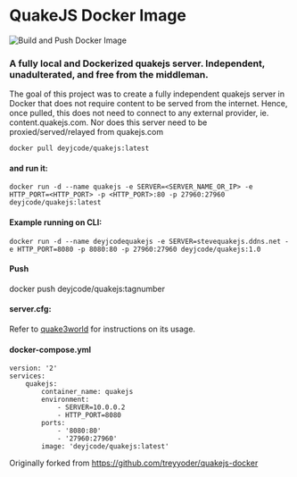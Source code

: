 # QuakeJS Docker Image
![Build and Push Docker Image](https://github.com/deyjcode/quakejs/workflows/Build%20and%20Push%20Docker%20Image/badge.svg)

### A fully local and Dockerized quakejs server. Independent, unadulterated, and free from the middleman.

The goal of this project was to create a fully independent quakejs server in Docker that does not require content to be served from the internet.
Hence, once pulled, this does not need to connect to any external provider, ie. content.quakejs.com. Nor does this server need to be proxied/served/relayed from quakejs.com

```
docker pull deyjcode/quakejs:latest
```
#### and run it:

```
docker run -d --name quakejs -e SERVER=<SERVER_NAME_OR_IP> -e HTTP_PORT=<HTTP_PORT> -p <HTTP_PORT>:80 -p 27960:27960 deyjcode/quakejs:latest
```

#### Example running on CLI:

```
docker run -d --name deyjcodequakejs -e SERVER=stevequakejs.ddns.net -e HTTP_PORT=8080 -p 8080:80 -p 27960:27960 deyjcode/quakejs:1.0
```

#### Push
docker push deyjcode/quakejs:tagnumber

#### server.cfg:
Refer to [quake3world](https://www.quake3world.com/q3guide/servers.html) for instructions on its usage.

#### docker-compose.yml
```
version: '2'
services:
    quakejs:
        container_name: quakejs
        environment:
            - SERVER=10.0.0.2
            - HTTP_PORT=8080
        ports:
            - '8080:80'
            - '27960:27960'
        image: 'deyjcode/quakejs:latest'
```

Originally forked from https://github.com/treyyoder/quakejs-docker
